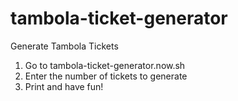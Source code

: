 # tambola-ticket-generator
Generate Tambola Tickets 

1. Go to tambola-ticket-generator.now.sh
2. Enter the number of tickets to generate
3. Print and have fun!
